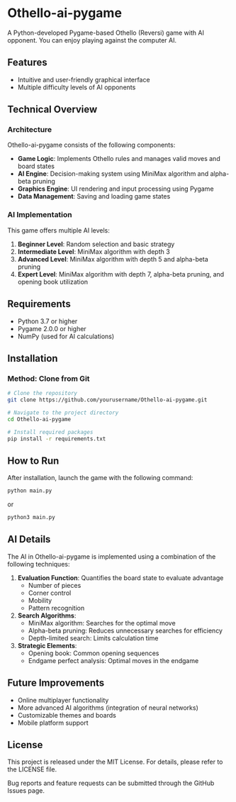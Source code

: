 # Othello-ai-pygame

A Python-developed Pygame-based Othello (Reversi) game with AI opponent. You can enjoy playing against the computer AI.

## Features

- Intuitive and user-friendly graphical interface
- Multiple difficulty levels of AI opponents

## Technical Overview

### Architecture

Othello-ai-pygame consists of the following components:

- **Game Logic**: Implements Othello rules and manages valid moves and board states
- **AI Engine**: Decision-making system using MiniMax algorithm and alpha-beta pruning
- **Graphics Engine**: UI rendering and input processing using Pygame
- **Data Management**: Saving and loading game states

### AI Implementation

This game offers multiple AI levels:

1. **Beginner Level**: Random selection and basic strategy
2. **Intermediate Level**: MiniMax algorithm with depth 3
3. **Advanced Level**: MiniMax algorithm with depth 5 and alpha-beta pruning
4. **Expert Level**: MiniMax algorithm with depth 7, alpha-beta pruning, and opening book utilization

## Requirements

- Python 3.7 or higher
- Pygame 2.0.0 or higher
- NumPy (used for AI calculations)

## Installation

### Method: Clone from Git

```bash
# Clone the repository
git clone https://github.com/yourusername/Othello-ai-pygame.git

# Navigate to the project directory
cd Othello-ai-pygame

# Install required packages
pip install -r requirements.txt
```

## How to Run

After installation, launch the game with the following command:

```bash
python main.py
```

or

```bash
python3 main.py
```

## AI Details

The AI in Othello-ai-pygame is implemented using a combination of the following techniques:

1. **Evaluation Function**: Quantifies the board state to evaluate advantage
   - Number of pieces
   - Corner control
   - Mobility
   - Pattern recognition
2. **Search Algorithms**:
   - MiniMax algorithm: Searches for the optimal move
   - Alpha-beta pruning: Reduces unnecessary searches for efficiency
   - Depth-limited search: Limits calculation time
3. **Strategic Elements**:
   - Opening book: Common opening sequences
   - Endgame perfect analysis: Optimal moves in the endgame

## Future Improvements

- Online multiplayer functionality
- More advanced AI algorithms (integration of neural networks)
- Customizable themes and boards
- Mobile platform support

## License

This project is released under the MIT License. For details, please refer to the LICENSE file.

Bug reports and feature requests can be submitted through the GitHub Issues page.
